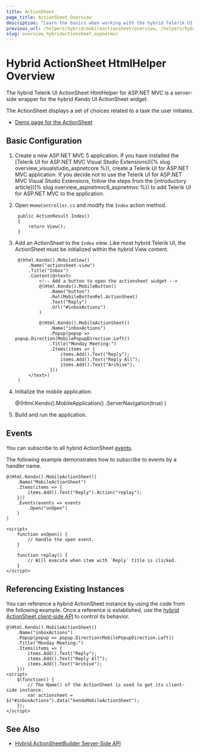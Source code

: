 ```yaml
---
title: ActionSheet
page_title: ActionSheet Overview
description: "Learn the basics when working with the hybrid Telerik UI ActionSheet HtmlHelper for ASP.NET MVC."
previous_url: /helpers/hybrid/mobileactionsheet/overview, /helpers/hybrid/mobileactionsheet
slug: overview_hybridactionsheet_aspnetmvc
---
```


# Hybrid ActionSheet HtmlHelper Overview

The hybrid Telerik UI ActionSheet HtmlHelper for ASP.NET MVC is a server-side wrapper for the hybrid Kendo UI ActionSheet widget.

The ActionSheet displays a set of choices related to a task the user initiates.

* [Demo page for the ActionSheet](https://demos.telerik.com/kendo-ui/m/index#actionsheet/index)

## Basic Configuration

1. Create a new ASP.NET MVC 5 application. If you have installed the [Telerik UI for ASP.NET MVC Visual Studio Extensions]({% slug overview_visualstudio_aspnetcore %}), create a Telerik UI for ASP.NET MVC application. If you decide not to use the Telerik UI for ASP.NET MVC Visual Studio Extensions, follow the steps from the [introductory article]({% slug overview_aspnetmvc6_aspnetmvc %}) to add Telerik UI for ASP.NET MVC to the application.
1. Open `HomeController.cs` and modify the `Index` action method.

        public ActionResult Index()
        {
            return View();
        }

1. Add an ActionSheet to the `Index` view. Like most hybrid Telerik UI, the ActionSheet must be initialized within the hybrid View content.

        @(Html.Kendo().MobileView()
            .Name("actionsheet-view")
            .Title("Inbox")
            .Content(@<text>
                <!-- Add a button to open the actionsheet widget -->
                @(Html.Kendo().MobileButton()
                    .Name("button")
                    .Rel(MobileButtonRel.ActionSheet)
                    .Text("Reply")
                    .Url("#inboxActions")
                )

                @(Html.Kendo().MobileActionSheet()
                    .Name("inboxActions")
                    .Popup(popup => popup.Direction(MobilePopupDirection.Left))
                    .Title("Monday Meeting:")
                    .Items(items => {
                        items.Add().Text("Reply");
                        items.Add().Text("Reply All");
                        items.Add().Text("Archive");
                    }))
            </text>)
        )

1. Initialize the mobile application.

    @(Html.Kendo().MobileApplication()
        .ServerNavigation(true)
    )

1. Build and run the application.

## Events

You can subscribe to all hybrid ActionSheet [events](https://docs.telerik.com/kendo-ui/api/javascript/mobile/ui/actionsheet#events).

The following example demonstrates how to subscribe to events by a handler name.

    @(Html.Kendo().MobileActionSheet()
        .Name("MobileActionSheet")
        .Items(items => {
            items.Add().Text("Reply").Action("replay");
        }))
        .Events(events => events
            .Open("onOpen")
        )
    )

    <script>
        function onOpen() {
            // Handle the open event.
        }

        function replay() {
            // Will execute when item with `Reply` title is clicked.
        }
    </script>

## Referencing Existing Instances

You can reference a hybrid ActionSheet instance by using the code from the following example. Once a reference is established, use the [hybrid ActionSheet client-side API](https://docs.telerik.com/kendo-ui/api/javascript/mobile/ui/actionsheet#methods) to control its behavior.

    @(Html.Kendo().MobileActionSheet()
        .Name("inboxActions")
        .Popup(popup => popup.Direction(MobilePopupDirection.Left))
        .Title("Monday Meeting:")
        .Items(items => {
            items.Add().Text("Reply");
            items.Add().Text("Reply All");
            items.Add().Text("Archive");
        }))
    <script>
        $(function() {
            // The Name() of the ActionSheet is used to get its client-side instance.
            var actionsheet = $("#inboxActions").data("kendoMobileActionSheet");
        });
    </script>

## See Also

* [Hybrid ActionSheetBuilder Server-Side API](/api/Kendo.Mvc.UI.Fluent/MobileActionSheetBuilder)
